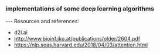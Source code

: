 ### implementations of some deep learning algorithms

--- Resources and references:
* d2l.ai
* http://www.bioinf.jku.at/publications/older/2604.pdf
* https://nlp.seas.harvard.edu/2018/04/03/attention.html

